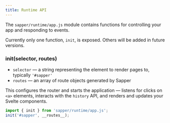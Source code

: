 ```yaml
---
title: Runtime API
---
```


The `sapper/runtime/app.js` module contains functions for controlling your app and responding to events.

Currently only one function, `init`, is exposed. Others will be added in future versions.


### init(selector, routes)

* `selector` — a string representing the element to render pages to, typically `'#sapper'`
* `routes` — an array of route objects generated by Sapper

This configures the router and starts the application — listens for clicks on `<a>` elements, interacts with the `history` API, and renders and updates your Svelte components.

```js
import { init } from 'sapper/runtime/app.js';
init('#sapper', __routes__);
```